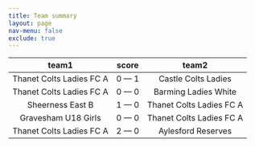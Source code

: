 ```yaml
---
title: Team summary
layout: page
nav-menu: false
exclude: true
---
```




|          team1           |    score    |          team2           |
|:------------------------:|:-----------:|:------------------------:|
| Thanet Colts Ladies FC A | 0 &mdash; 1 |   Castle Colts Ladies    |
| Thanet Colts Ladies FC A | 0 &mdash; 0 |   Barming Ladies White   |
|     Sheerness East B     | 1 &mdash; 0 | Thanet Colts Ladies FC A |
|   Gravesham U18 Girls    | 0 &mdash; 0 | Thanet Colts Ladies FC A |
| Thanet Colts Ladies FC A | 2 &mdash; 0 |    Aylesford Reserves    |

 <br /><br /><br />